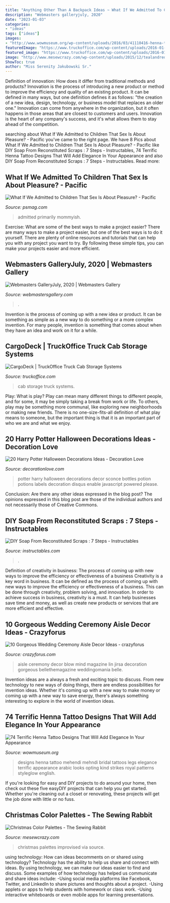```yaml
---
title: "Anything Other Than A Backpack Ideas ~ What If We Admitted To Children That Sex Is About Pleasure?"
description: "Webmasters galleryjuly, 2020"
date: "2023-01-03"
categories:
- "ideas"
tags: ["ideas"]
images:
- "http://www.wowmuseum.org/wp-content/uploads/2016/03/41110416-henna-tattoo-designs-.jpg"
featuredImage: "https://www.truckoffice.com/wp-content/uploads/2016-01-23-23.50.44-465x620.jpg"
featured_image: "https://www.truckoffice.com/wp-content/uploads/2016-01-23-23.50.44-465x620.jpg"
image: "http://www.mesewcrazy.com/wp-content/uploads/2015/12/tealandred.jpg"
ShowToc: true
author: "Miss Serenity Jakubowski Sr."
---
```



Definition of innovation: How does it differ from traditional methods and products?
Innovation is the process of introducing a new product or method to improve the efficiency and quality of an existing product. It can be defined in many ways, but one definition defines it as follows: "the creation of a new idea, design, technology, or business model that replaces an older one." Innovation can come from anywhere in the organization, but it often happens in those areas that are closest to customers and users. Innovation is the heart of any company's success, and it's what allows them to stay ahead of the competition.

	

		
searching about What If We Admitted to Children That Sex Is About Pleasure? - Pacific you've came to the right page. We have 8 Pics about What If We Admitted to Children That Sex Is About Pleasure? - Pacific like DIY Soap From Reconstituted Scraps : 7 Steps - Instructables, 74 Terrific Henna Tattoo Designs That Will Add Elegance In Your Appearance and also DIY Soap From Reconstituted Scraps : 7 Steps - Instructables. Read more:
		
    
## What If We Admitted To Children That Sex Is About Pleasure? - Pacific

<img loading=lazy src="https://psmag.com/.image/c_limit%2Ccs_srgb%2Cfl_progressive%2Cq_auto:good%2Cw_700/MTI3NTgyMjM5MjE0MDQ4NTMw/dark-bedroom.jpg" onerror="this.onerror=null;this.src='https://tse2.mm.bing.net/th?id=OIP._F3MkoXt64wA9PCDF20iQAHaEw&amp;pid=15.1';" alt="What If We Admitted to Children That Sex Is About Pleasure? - Pacific">

_Source: psmag.com_

>admitted primarily mommyish. 

	

Exercise: What are some of the best ways to make a project easier?
There are many ways to make a project easier, but one of the best ways is to do it yourself. There are plenty of online resources and tutorials that can help you with any project you want to try. By following these simple tips, you can make your projects easier and more efficient.

    
## Webmasters GalleryJuly, 2020 | Webmasters Gallery

<img loading=lazy src="http://files.smashingmagazine.com/wallpapers/aug-15/saturn-among-the-stars/nocal/aug-15-saturn-among-the-stars-nocal-1024x768.png" onerror="this.onerror=null;this.src='https://tse1.mm.bing.net/th?id=OIP.C_8op2b2zbkejY_H2LFNzgHaFj&amp;pid=15.1';" alt="Webmasters GalleryJuly, 2020 | Webmasters Gallery">

_Source: webmastersgallery.com_

>. 

	

Invention is the process of coming up with a new idea or product. It can be something as simple as a new way to do something or a more complex invention. For many people, invention is something that comes about when they have an idea and work on it for a while.

    
## CargoDeck | TruckOffice Truck Cab Storage Systems

<img loading=lazy src="https://www.truckoffice.com/wp-content/uploads/2016-01-23-23.50.44-465x620.jpg" onerror="this.onerror=null;this.src='https://tse3.mm.bing.net/th?id=OIP.7A8Oy0qC6YgQcMJLf-8-oAAAAA&amp;pid=15.1';" alt="CargoDeck | TruckOffice Truck Cab Storage Systems">

_Source: truckoffice.com_

>cab storage truck systems. 

	

Play: What is play?
Play can mean many different things to different people, and for some, it may be simply taking a break from work or life. To others, play may be something more communal, like exploring new neighborhoods or making new friends. There is no one-size-fits-all definition of what play means to someone, but the important thing is that it is an important part of who we are and what we enjoy.

    
## 20 Harry Potter Halloween Decorations Ideas - Decoration Love

<img loading=lazy src="http://www.decorationlove.com/wp-content/uploads/2016/05/Harry-Potter-Potions-Labels-Halloween-Decorations.jpg" onerror="this.onerror=null;this.src='https://tse3.mm.bing.net/th?id=OIP.A_NFWuXFjuLxiJQEOImeDAHaKp&amp;pid=15.1';" alt="20 Harry Potter Halloween Decorations Ideas - Decoration Love">

_Source: decorationlove.com_

>potter harry halloween decorations decor sconce bottles potion potions labels decoration disqus enable javascript powered please. 

	

Conclusion: Are there any other ideas expressed in the blog post?
The opinions expressed in this blog post are those of the individual authors and not necessarily those of Creative Commons.

    
## DIY Soap From Reconstituted Scraps : 7 Steps - Instructables

<img loading=lazy src="https://content.instructables.com/ORIG/F6Z/REL1/JTONB6AG/F6ZREL1JTONB6AG.jpg?frame=1&amp;width=2100" onerror="this.onerror=null;this.src='https://tse2.mm.bing.net/th?id=OIP.UkClCSjORe5KlT0sRyma_QHaKK&amp;pid=15.1';" alt="DIY Soap From Reconstituted Scraps : 7 Steps - Instructables">

_Source: instructables.com_

>. 

	

Definition of creativity in business: The process of coming up with new ways to improve the efficiency or effectiveness of a business
Creativity is a key word in business. It can be defined as the process of coming up with new ways to improve the efficiency or effectiveness of a business. This can be done through creativity, problem solving, and innovation. 
In order to achieve success in business, creativity is a must. It can help businesses save time and money, as well as create new products or services that are more efficient and effective.

    
## 10 Gorgeous Wedding Ceremony Aisle Decor Ideas - Crazyforus

<img loading=lazy src="http://1.bp.blogspot.com/-6JSm2u4zzeA/U3-lZCvsaUI/AAAAAAAApDg/ajr6TsrXjKk/s1600/wedding-ceremony-style-the-aisle-8.jpg" onerror="this.onerror=null;this.src='https://tse4.mm.bing.net/th?id=OIP.aWm55r11NDxwy3LPAx9R6gHaLJ&amp;pid=15.1';" alt="10 Gorgeous Wedding Ceremony Aisle Decor Ideas - crazyforus">

_Source: crazyforus.com_

>aisle ceremony decor blow mind magazine lin jirsa decoration gorgeous bellethemagazine weddingomania belle. 

	

Invention ideas are a always a fresh and exciting topic to discuss. From new technology to new ways of doing things, there are endless possibilities for invention ideas. Whether it's coming up with a new way to make money or coming up with a new way to save energy, there's always something interesting to explore in the world of invention ideas.

    
## 74 Terrific Henna Tattoo Designs That Will Add Elegance In Your Appearance

<img loading=lazy src="http://www.wowmuseum.org/wp-content/uploads/2016/03/41110416-henna-tattoo-designs-.jpg" onerror="this.onerror=null;this.src='https://tse4.mm.bing.net/th?id=OIP.RO0CE-62fnxioMzk_FnUkQHaLG&amp;pid=15.1';" alt="74 Terrific Henna Tattoo Designs That Will Add Elegance In Your Appearance">

_Source: wowmuseum.org_

>designs henna tattoo mehendi mehndi bridal tattoos legs elegance terrific appearance arabic looks opting kind strikes royal patterns styleglow english. 

	

If you're looking for easy and DIY projects to do around your home, then check out these five easyDIY projects that can help you get started. Whether you're cleaning out a closet or renovating, these projects will get the job done with little or no fuss.

    
## Christmas Color Palettes - The Sewing Rabbit

<img loading=lazy src="http://www.mesewcrazy.com/wp-content/uploads/2015/12/tealandred.jpg" onerror="this.onerror=null;this.src='https://tse3.mm.bing.net/th?id=OIP.M-wYy0bHAEGti9xiQqLtvwHaOk&amp;pid=15.1';" alt="Christmas Color Palettes - The Sewing Rabbit">

_Source: mesewcrazy.com_

>christmas palettes improvised via source. 

	

using technology: How can ideas becomments on or shared using technology?
Technology has the ability to help us share and connect with ideas. By using technology, we can make our ideas easier to find and discuss. Some examples of how technology has helped us communicate and share ideas include: 
-Using social media platforms like Facebook, Twitter, and LinkedIn to share pictures and thoughts about a project. 
-Using applets or apps to help students with homework or class work. 
-Using interactive whiteboards or even mobile apps for learning presentations.

